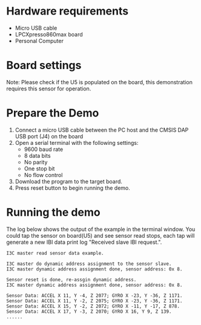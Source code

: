 Hardware requirements
=====================
- Micro USB cable
- LPCXpresso860max board
- Personal Computer

Board settings
============
Note: Please check if the U5 is populated on the board, this demonstration requires this sensor for operation.

Prepare the Demo
===============
1.  Connect a micro USB cable between the PC host and the CMSIS DAP USB port (J4) on the board
2.  Open a serial terminal with the following settings:
    - 9600 baud rate
    - 8 data bits
    - No parity
    - One stop bit
    - No flow control
3.  Download the program to the target board.
4.  Press reset button to begin running the demo.

Running the demo
================
The log below shows the output of the example in the terminal window. You could tap the sensor on board(U5) and see sensor read stops, each tap will generate a new IBI data print log "Received slave IBI request.". 
~~~~~~~~~~~~~~~~~~~~~
I3C master read sensor data example.

I3C master do dynamic address assignment to the sensor slave.
I3C master dynamic address assignment done, sensor address: 0x 8.

Sensor reset is done, re-assgin dynamic address.
I3C master dynamic address assignment done, sensor address: 0x 8.

Sensor Data: ACCEL X 11, Y -4, Z 2077; GYRO X -23, Y -36, Z 1171.
Sensor Data: ACCEL X 11, Y -2, Z 2075; GYRO X -23, Y -36, Z 1171.
Sensor Data: ACCEL X 15, Y -2, Z 2072; GYRO X -11, Y -17, Z 878.
Sensor Data: ACCEL X 17, Y -3, Z 2070; GYRO X 16, Y 9, Z 139.
......
~~~~~~~~~~~~~~~~~~~~~
